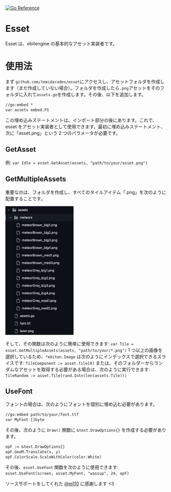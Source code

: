 [![Go Reference](https://pkg.go.dev/badge/github.com/temidaradev/esset.svg)](https://pkg.go.dev/github.com/temidaradev/esset)

# Esset

Esset は、ebitengine の基本的なアセット実装者です。

# 使用法

まず `github.com/temidaradev/esset`にアクセスし、アセットフォルダを作成します（まだ作成していない場合）。フォルダを作成したら`.png`アセットをそのフォルダに入れて`assets.go`を作成します。その後、以下を追加します。

```
//go:embed *
var assets embed.FS
```

この埋め込みステートメントは、インポート部分の後にあります。これで、esset をアセット実装者として使用できます。最初に埋め込みステートメント、次に「asset.png」という 2 つのパラメータが必要です。

## GetAsset

例: `var Idle = esset.GetAsset(assets, "path/to/your/asset.png")`

## GetMultipleAssets

重要なのは、フォルダを作成し、すべてのタイルアイテム「.png」を次のように配置することです。

<img src="resources/image.png" height="400">

そして、その関数は次のように簡単に使用できます: `var Tile = esset.GetMultipleAssets(assets, "path/to/your/*.png")` 1 つ以上の画像を選択しているため、`*ebiten.Image` は次のようにインデックスで選択できるスライスです: `TileComponent := asset.Tile[0]` または、そのフォルダーからランダムなアセットを取得する必要がある場合は、次のように実行できます: `TileRandom := asset.Tile[rand.Intn(len(assets.Tile))]`

## UseFont

フォントの場合は、次のようにフォントを個別に埋め込む必要があります。

```
//go:embed path/to/your/font.ttf
var MyFont []byte
```

その後、次のように `Draw()` 関数に `&text.DrawOptions{}` を作成する必要があります。

```
opF := &text.DrawOptions{}
opF.GeoM.Translate(x, y)
opF.ColorScale.ScaleWithColor(color.White)
```

その後、`esset.UseFont` 関数を次のように使用できます: `esset.UseFont(screen, asset.MyFont, "wassup", 24, opF)`

ソースサポートをしてくれた [@m110](https://github.com/m110) に感謝します <3
